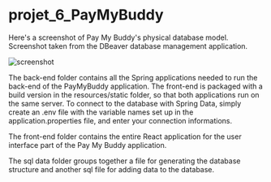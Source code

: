 # projet_6_PayMyBuddy

Here's a screenshot of Pay My Buddy's physical database model. 
Screenshot taken from the DBeaver database management application.

![screenshot](sqldata/modele_physique_de_données.png)

The back-end folder contains all the Spring applications needed to run the back-end of the PayMyBuddy application.
The front-end is packaged with a build version in the resources/static folder, so that both applications run on the same server.
To connect to the database with Spring Data, simply create an .env file with the variable names set up in the application.properties file, and enter your connection informations.

The front-end folder contains the entire React application for the user interface part of the Pay My Buddy application.

The sql data folder groups together a file for generating the database structure and another sql file for adding data to the database.